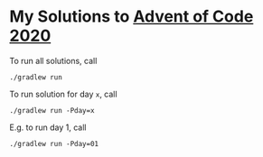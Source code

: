 # My Solutions to [Advent of Code 2020](https://adventofcode.com/2020)

To run all solutions, call

    ./gradlew run

To run solution for day `x`, call

    ./gradlew run -Pday=x

E.g. to run day 1, call

    ./gradlew run -Pday=01
